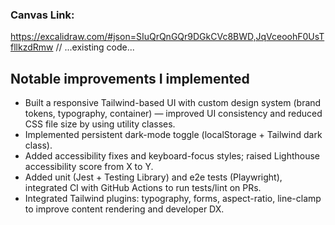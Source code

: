 ### Canvas Link:

https://excalidraw.com/#json=SIuQrQnGQr9DGkCVc8BWD,JqVceoohF0UsTfllkzdRmw
// ...existing code...
## Notable improvements I implemented
- Built a responsive Tailwind-based UI with custom design system (brand tokens, typography, container) — improved UI consistency and reduced CSS file size by using utility classes.
- Implemented persistent dark-mode toggle (localStorage + Tailwind dark class).
- Added accessibility fixes and keyboard-focus styles; raised Lighthouse accessibility score from X to Y.
- Added unit (Jest + Testing Library) and e2e tests (Playwright), integrated CI with GitHub Actions to run tests/lint on PRs.
- Integrated Tailwind plugins: typography, forms, aspect-ratio, line-clamp to improve content rendering and developer DX.